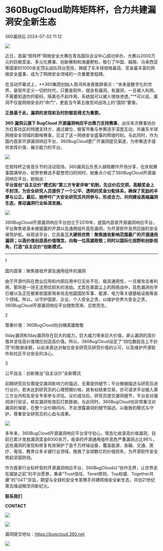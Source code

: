 #  360BugCloud助阵矩阵杯，合力共建漏洞安全新生态   
 360漏洞云   2024-07-02 11:12  
  
![](https://mmbiz.qpic.cn/sz_mmbiz_gif/GEQRwQFvibyIoz6DPy5g309CFEPP1icic2yFItHFz9gS1kvMbXyAyK2k7ibkjPuiasZy74h50IxGR5n7l8tv8P7fWeA/640?wx_fmt=gif "")  
  
  
近日，首届“矩阵杯”网络安全大赛在青岛国际会议中心成功举办，大赛以2000万元的巨额奖金、多元化赛事、创新赛制和海量靶标，吸引了中国、越南、马来西亚等国家的1000余支顶尖战队同台竞技，铸就了东半球规格最高、奖金最丰富的网络安全盛事，成为了网络安全领域的一次重要里程碑。  
  
  
在活动开幕式上，**360集团创始人周鸿祎发表致辞表示：“未来是数字化的世界，是软件定义一切的时代，只要是软件，就会有漏洞，有漏洞，一旦被人利用，不需要知道你的密码，隔离也不起作用，系统就可以被人很快渗透。”**可以说，漏洞不仅是网络安全的“命门”，更是当今第五维空间战场上的“国防”要害。  
  
  
**正是基于此，漏洞的发现和及时防御显得尤为重要。**  
  
  
**360 漏洞云旗下 BugCloud 开源漏洞响应平台鼎力支持赛事**，出任本次赛事协办方红客社区的特邀支持方，通过展位、极客市集与参赛选手深度互动，共襄东半球网络安全领域的巅峰赛事，见证了这一网络安全盛事的辉煌时刻。与此同时，作为国内首家开源漏洞响应平台，360BugCloud更广开漏洞提交渠道，为参赛选手提供发挥价值、展示能力的平台。  
  
  
![](https://mmbiz.qpic.cn/sz_mmbiz_jpg/GEQRwQFvibyI2b9tVrmg0M0BEP9PicdTASPD5VFxCOJnibfmngSd6j6WdP7X7RrnzNlRvbDLOOzwbdqcnibAvAxGOw/640?wx_fmt=jpeg&from=appmsg "")  
  
  
在矩阵杯之夜音乐节的活动现场，360漏洞云负责人胡晓娜作开场分享，在庆祝赛事圆满举办、祝贺参赛选手载誉而归的同时，她重点介绍了360BugCloud开源漏洞响应平台，她指出：  
**平台首创“自主议价”模式和“第三方专家评审”机制，先议价后交洞，高额奖金上不封顶，为安全研究人员提供了一个公平、透明的奖金分配体系，确保了奖励的丰厚与公正。最后，她呼吁广大安全研究员共同参与，形成合力，共同建设高端漏洞生态，推动漏洞行业纵深发展。**  
  
  
![](https://mmbiz.qpic.cn/sz_mmbiz_png/GEQRwQFvibyI2b9tVrmg0M0BEP9PicdTASbqpleD9biatZrU0ic6eOMN02hH1tqS3NAF2wP9PtWocQ2dr9HW3VqUpw/640?wx_fmt=png&from=appmsg "")  
  
  
360BugCloud开源漏洞响应平台创立于2019年，是国内首家开源漏洞响应平台，平台聚焦收录未被披露的开源以及通用组件高危漏洞，为开源软件及供应链的安全保驾护航。纵观该平台，它具备**三大硬核优势：聚焦接收影响范围最广的开源通用漏洞；以高价值创造高价值理念，向每一位英雄致敬；同时以国际化视野和创新视角，打造“自主议价”创新模式。**  
  
****  
  
1  
  
  
国内首家：聚焦接收开源及通用组件的漏洞  
  
  
由于开源代码在商业应用和内部应用中已无处不在、极具通用性，一旦被攻击者利用，那将是一场无法预估损失的浩劫。尤其在甚嚣尘上的网络战中，高危漏洞也早已被以及正在被某些国家用来攻击他国国防军事、能源、电力等关键基础设施等各个领域。所以，以守护国家、企业、个人安全之责，以维护世界大安全之责，360BugCloud开源漏洞响应平台随势而来、应势而生。  
  
  
2  
  
  
尊重价值：360BugCloud向白帽英雄致敬  
  
  
0day漏洞和1day漏洞存在巨大的威力，巨大威力带来巨大价值，承认漏洞的高价值并坚信高价值理应创造高价值。所以，360BugCloud设定了“四位数起且上不封顶”的致谢金额，以此来表达对每位安全研究员研究价值的认可，以及维护开源软件和社区平台安全的决心。  
  
  
3  
  
  
公平自主：创新推出“自主议价”全新模式  
  
  
前期研究员仅需提交漏洞影响力的描述，无需提供细节；平台根据描述与研究员进行议价，若未达到研究员的心理预期价格，其有权结束交易，亦可请求平台接入第三方业内知名安全专家参与评估。议价成功后，研究员提交漏洞细节，平台会对漏洞进行验证，核实漏洞有效后打款致谢。与此同时，360BugCloud也非常重注对漏洞的保密，在整个议价期间内，不会泄露漏洞的细节描述。以极致的模式与守护，尊重安全研究员的心血与成果。  
  
  
![](https://mmbiz.qpic.cn/sz_mmbiz_jpg/GEQRwQFvibyI2b9tVrmg0M0BEP9PicdTASysgQ9wNM4uDg1a3aAtMnGpQRyRCQGP0VGQpSHlsvKJ4DmRsZZgsMZw/640?wx_fmt=jpeg&from=appmsg "")  
  
  
多年来，360BugCloud开源漏洞响应平台坚守初心，常态化收录高价值漏洞，目前已累计发放漏洞奖金6000余万，收录的开源通用组件高危严重漏洞占比98%，这些漏洞的发现和修复有效保护了逾千万终端设备，覆盖能源、金融、交通、医疗、电信、教育众多关键行业领域，挽救了全球数亿的价值损失，为开源软件安全筑起坚固防线。  
  
  
作为首家行业标杆型的开源漏洞响应平台，360BugCloud以“协作无界，让世界走在威胁之前”的平台愿景，秉承"Trust信任、Tenet原则、Top权威、Together共建"的"04T"宗旨，期望与全球的安全专家携手共建网络安全新生态，共创21世纪第五维战略空间新纪元。  
  
  
**联系我们**  
  
**CONTACT**  
  
![](https://mmbiz.qpic.cn/sz_mmbiz_jpg/GEQRwQFvibyI2b9tVrmg0M0BEP9PicdTASyqTMckwRYknicdexYOGpiaEpwaPAQSOKD2oENjN6ugFGeW6miataArQvw/640?wx_fmt=jpeg&from=appmsg "")  
  
![](https://mmbiz.qpic.cn/sz_mmbiz_jpg/GEQRwQFvibyI2b9tVrmg0M0BEP9PicdTASC2zKANrDiaEdKZRgBiaRKHjib7FQz1u1QqcbJ1jl7D4uSicticibGiboUkZuQ/640?wx_fmt=jpeg&from=appmsg "")  
  
  
漏洞提交地址：https://bugcloud.360.net  
  
  
![](https://mmbiz.qpic.cn/sz_mmbiz_jpg/GEQRwQFvibyIoz6DPy5g309CFEPP1icic2yhXg27h7tLIyWpvgXXX0QAdVJo4TdCJ3kJ8pqtHQqSTjxicBtcG2dmYA/640?wx_fmt=jpeg "")  
  
